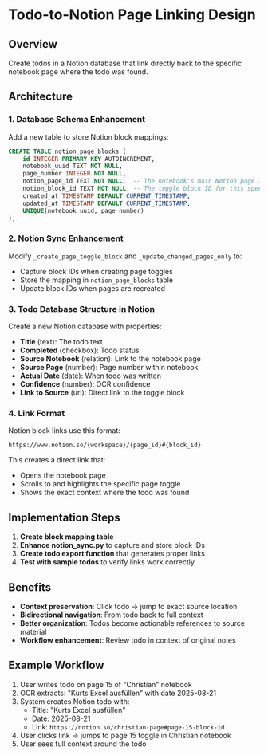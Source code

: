 # Todo-to-Notion Page Linking Design

## Overview
Create todos in a Notion database that link directly back to the specific notebook page where the todo was found.

## Architecture

### 1. Database Schema Enhancement
Add a new table to store Notion block mappings:

```sql
CREATE TABLE notion_page_blocks (
    id INTEGER PRIMARY KEY AUTOINCREMENT,
    notebook_uuid TEXT NOT NULL,
    page_number INTEGER NOT NULL,
    notion_page_id TEXT NOT NULL,  -- The notebook's main Notion page ID
    notion_block_id TEXT NOT NULL, -- The toggle block ID for this specific page
    created_at TIMESTAMP DEFAULT CURRENT_TIMESTAMP,
    updated_at TIMESTAMP DEFAULT CURRENT_TIMESTAMP,
    UNIQUE(notebook_uuid, page_number)
);
```

### 2. Notion Sync Enhancement
Modify `_create_page_toggle_block` and `_update_changed_pages_only` to:
- Capture block IDs when creating page toggles
- Store the mapping in `notion_page_blocks` table
- Update block IDs when pages are recreated

### 3. Todo Database Structure in Notion
Create a new Notion database with properties:
- **Title** (text): The todo text
- **Completed** (checkbox): Todo status
- **Source Notebook** (relation): Link to the notebook page
- **Source Page** (number): Page number within notebook
- **Actual Date** (date): When todo was written
- **Confidence** (number): OCR confidence
- **Link to Source** (url): Direct link to the toggle block

### 4. Link Format
Notion block links use this format:
```
https://www.notion.so/{workspace}/{page_id}#{block_id}
```

This creates a direct link that:
- Opens the notebook page
- Scrolls to and highlights the specific page toggle
- Shows the exact context where the todo was found

## Implementation Steps

1. **Create block mapping table**
2. **Enhance notion_sync.py** to capture and store block IDs
3. **Create todo export function** that generates proper links
4. **Test with sample todos** to verify links work correctly

## Benefits

- **Context preservation**: Click todo → jump to exact source location
- **Bidirectional navigation**: From todo back to full context
- **Better organization**: Todos become actionable references to source material
- **Workflow enhancement**: Review todo in context of original notes

## Example Workflow

1. User writes todo on page 15 of "Christian" notebook
2. OCR extracts: "Kurts Excel ausfüllen" with date 2025-08-21
3. System creates Notion todo with:
   - Title: "Kurts Excel ausfüllen"
   - Date: 2025-08-21
   - Link: `https://notion.so/christian-page#page-15-block-id`
4. User clicks link → jumps to page 15 toggle in Christian notebook
5. User sees full context around the todo